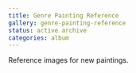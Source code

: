 ```yaml
---
title: Genre Painting Reference
gallery: genre-painting-reference
status: active archive
categories: album
--- 
```


Reference images for new paintings.